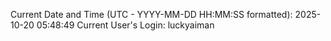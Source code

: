 Current Date and Time (UTC - YYYY-MM-DD HH:MM:SS formatted): 2025-10-20 05:48:49
Current User's Login: luckyaiman
